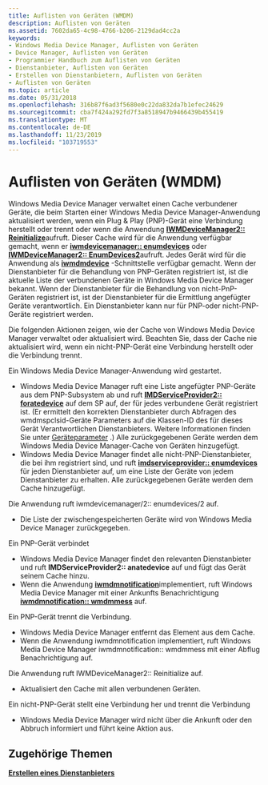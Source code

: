 ```yaml
---
title: Auflisten von Geräten (WMDM)
description: Auflisten von Geräten
ms.assetid: 7602da65-4c98-4766-b206-2129dad4cc2a
keywords:
- Windows Media Device Manager, Auflisten von Geräten
- Device Manager, Auflisten von Geräten
- Programmier Handbuch zum Auflisten von Geräten
- Dienstanbieter, Auflisten von Geräten
- Erstellen von Dienstanbietern, Auflisten von Geräten
- Auflisten von Geräten
ms.topic: article
ms.date: 05/31/2018
ms.openlocfilehash: 316b87f6ad3f5680e0c22da832da7b1efec24629
ms.sourcegitcommit: cba7f424a292fd7f3a8518947b9466439b455419
ms.translationtype: MT
ms.contentlocale: de-DE
ms.lasthandoff: 11/23/2019
ms.locfileid: "103719553"
---
```

# <a name="enumerating-devices-wmdm"></a>Auflisten von Geräten (WMDM)

Windows Media Device Manager verwaltet einen Cache verbundener Geräte, die beim Starten einer Windows Media Device Manager-Anwendung aktualisiert werden, wenn ein Plug & Play (PNP)-Gerät eine Verbindung herstellt oder trennt oder wenn die Anwendung [**IWMDeviceManager2:: Reinitialize**](/windows/desktop/api/mswmdm/nf-mswmdm-iwmdevicemanager2-reinitialize)aufruft. Dieser Cache wird für die Anwendung verfügbar gemacht, wenn er [**iwmdevicemanager:: enumdevices**](/windows/desktop/api/mswmdm/nf-mswmdm-iwmdevicemanager-enumdevices) oder [**IWMDeviceManager2:: EnumDevices2**](/windows/desktop/api/mswmdm/nf-mswmdm-iwmdevicemanager2-enumdevices2)aufruft. Jedes Gerät wird für die Anwendung als [**iwmdmdevice**](/windows/desktop/api/mswmdm/nn-mswmdm-iwmdmdevice) -Schnittstelle verfügbar gemacht. Wenn der Dienstanbieter für die Behandlung von PNP-Geräten registriert ist, ist die aktuelle Liste der verbundenen Geräte in Windows Media Device Manager bekannt. Wenn der Dienstanbieter für die Behandlung von nicht-PnP-Geräten registriert ist, ist der Dienstanbieter für die Ermittlung angefügter Geräte verantwortlich. Ein Dienstanbieter kann nur für PNP-oder nicht-PNP-Geräte registriert werden.

Die folgenden Aktionen zeigen, wie der Cache von Windows Media Device Manager verwaltet oder aktualisiert wird. Beachten Sie, dass der Cache nie aktualisiert wird, wenn ein nicht-PNP-Gerät eine Verbindung herstellt oder die Verbindung trennt.

Ein Windows Media Device Manager-Anwendung wird gestartet.

-   Windows Media Device Manager ruft eine Liste angefügter PNP-Geräte aus dem PNP-Subsystem ab und ruft [**IMDServiceProvider2:: foratedevice**](/windows/desktop/api/mswmdm/nf-mswmdm-imdserviceprovider2-createdevice) auf dem SP auf, der für jedes verbundene Gerät registriert ist. (Er ermittelt den korrekten Dienstanbieter durch Abfragen des wmdmspclsid-Geräte Parameters auf die Klassen-ID des für dieses Gerät Verantwortlichen Dienstanbieters. Weitere Informationen finden Sie unter [Geräteparameter](device-parameters.md) .) Alle zurückgegebenen Geräte werden dem Windows Media Device Manager-Cache von Geräten hinzugefügt.
-   Windows Media Device Manager findet alle nicht-PNP-Dienstanbieter, die bei ihm registriert sind, und ruft [**imdserviceprovider:: enumdevices**](/windows/desktop/api/mswmdm/nf-mswmdm-imdserviceprovider-enumdevices) für jeden Dienstanbieter auf, um eine Liste der Geräte von jedem Dienstanbieter zu erhalten. Alle zurückgegebenen Geräte werden dem Cache hinzugefügt.

Die Anwendung ruft iwmdevicemanager/2:: enumdevices/2 auf.

-   Die Liste der zwischengespeicherten Geräte wird von Windows Media Device Manager zurückgegeben.

Ein PNP-Gerät verbindet

-   Windows Media Device Manager findet den relevanten Dienstanbieter und ruft **IMDServiceProvider2:: anatedevice** auf und fügt das Gerät seinem Cache hinzu.
-   Wenn die Anwendung [**iwmdmnotification**](/windows/desktop/api/mswmdm/nn-mswmdm-iwmdmnotification)implementiert, ruft Windows Media Device Manager mit einer Ankunfts Benachrichtigung [**iwmdmnotification:: wmdmmess**](/windows/desktop/api/mswmdm/nf-mswmdm-iwmdmnotification-wmdmmessage) auf.

Ein PNP-Gerät trennt die Verbindung.

-   Windows Media Device Manager entfernt das Element aus dem Cache.
-   Wenn die Anwendung iwmdmnotification implementiert, ruft Windows Media Device Manager iwmdmnotification:: wmdmmess mit einer Abflug Benachrichtigung auf.

Die Anwendung ruft IWMDeviceManager2:: Reinitialize auf.

-   Aktualisiert den Cache mit allen verbundenen Geräten.

Ein nicht-PNP-Gerät stellt eine Verbindung her und trennt die Verbindung

-   Windows Media Device Manager wird nicht über die Ankunft oder den Abbruch informiert und führt keine Aktion aus.

## <a name="related-topics"></a>Zugehörige Themen

<dl> <dt>

[**Erstellen eines Dienstanbieters**](creating-a-service-provider.md)
</dt> </dl>

 

 




